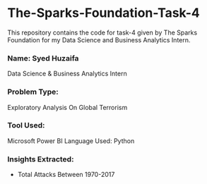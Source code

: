 # The-Sparks-Foundation-Task-4
This repository contains the code for task-4 given by The Sparks Foundation for my Data Science and Business Analytics Intern.
### Name: Syed Huzaifa
Data Science & Business Analytics Intern
### Problem Type:
Exploratory Analysis On Global Terrorism
### Tool Used:
Microsoft Power BI
Language Used:
Python
### Insights Extracted:
- Total Attacks Between 1970-2017
